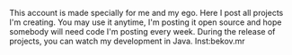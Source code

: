 This account is made specially for me and my ego.
Here I post all projects I'm creating.
You may use it anytime, I'm posting it open source and hope somebody will need code I'm posting every week.
During the release of projects, you can watch my development in Java.
Inst:bekov.mr
